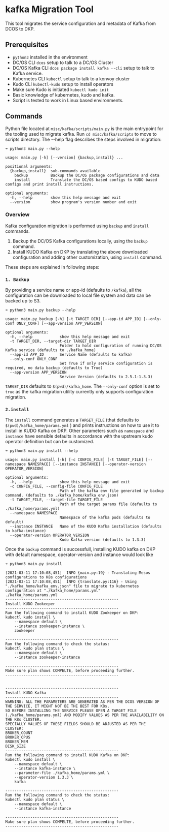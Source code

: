 # kafka Migration Tool

This tool migrates the service configuration and metadata of Kafka from DCOS to DKP.
## Prerequisites

- `python3` installed in the environment
- DC/OS CLI `dcos` setup to talk to a DC/OS Cluster
- DC/OS Kafka CLI `dcos package install kafka --cli` setup to talk to Kafka service.
- Kubernetes CLI `kubectl` setup to talk to a konvoy cluster
- Kudo CLI `kubectl-kudo` setup to install operators
- Make sure Kudo is initiated `kubectl kudo init`
- Basic knowledge of kubernetes, kudo and kafka.
- Script is tested to work in Linux based environments.


## Commands

Python file located at `misc/kafka/scripts/main.py` is the main entrypoint for the tooling used to migrate kafka. Run `cd misc/kafka/scripts` to move to scripts directory. The --help flag describes the steps involved in migration:

```
➜ python3 main.py --help

usage: main.py [-h] [--version] {backup,install} ...

positional arguments:
  {backup,install}  sub-commands available
    backup          Backup the DC/OS package configurations and data
    install         Translate the DC/OS based configs to KUDO based configs and print install instructions.

optional arguments:
  -h, --help        show this help message and exit
  --version         show program's version number and exit
``` 

### Overview 
Kafka configuration migration is performed using `backup` and `install` commands.

1. Backup the DC/OS Kafka configurations locally, using the `backup` command.
2. Install KUDO Kafka on DKP by translating the above downloaded configuration and adding other customization, using `install` command.

These steps are explained in following steps:

### `1. Backup`

By providing a service name or app-id (defaults to `/kafka`), all the configuration can be downloaded to local file system and data can be backed up to S3.

```
➜ python3 main.py backup --help

usage: main.py backup [-h] [-t TARGET_DIR] [--app-id APP_ID] [--only-conf ONLY_CONF] [--app-version APP_VERSION]

optional arguments:
  -h, --help            show this help message and exit
  -t TARGET_DIR, --target-dir TARGET_DIR
                        Folder to hold configuration of running DC/OS Kafka service (defaults to ./kafka_home)
  --app-id APP_ID       Service Name (defaults to kafka)
  --only-conf ONLY_CONF
                        Set True if only service configuration is required, no data backup (defaults to True)
  --app-version APP_VERSION
                        Service Version (defaults to 2.5.1-1.3.3)

```

`TARGET_DIR` defaults to `$(pwd)/kafka_home`. The `--only-conf` option is set to `true` as the kafka migration utility currently only supports configuration migration.


### `2.install`

The `install` command generates a `TARGET_FILE` (that defaults to `$(pwd)/kafka_home/params.yml` ) and prints instructions on how to use it to install in KUDO Kafka on DKP. Other parameters such as `namespace` and `instance` have sensible defaults in accordance with the upstream kudo operator definition but can be customized.

```
➜ python3 main.py install --help

usage: main.py install [-h] [-c CONFIG_FILE] [-t TARGET_FILE] [--namespace NAMESPACE] [--instance INSTANCE] [--operator-version OPERATOR_VERSION]

optional arguments:
  -h, --help            show this help message and exit
  -c CONFIG_FILE, --config-file CONFIG_FILE
                        Path of the kafka env file generated by backup command. (defaults to ./kafka_home/kafka_env.json)
  -t TARGET_FILE, --target-file TARGET_FILE
                        Path of the target params file (defaults to ./kafka_home/params.yml)
  --namespace NAMESPACE
                        Namespace of the kafka pods (defaults to default)
  --instance INSTANCE   Name of the KUDO Kafka installation (defaults to kafka-instance)
  --operator-version OPERATOR_VERSION
                        Kudo Kafka version (defaults to 1.3.3)
```

Once the `backup` command is successfull, installing KUDO kafka on DKP with default namespace, operator-version and instance would look like
```
➜ python3 main.py install

[2021-03-11 17:10:08,451]  INFO {main.py:19} - Translating Mesos configurations to K8s configurations
[2021-03-11 17:10:08,451]  INFO {translate.py:116} - Using "./kafka_home/kafka_env.json" file to migrate to kubernetes configuration at "./kafka_home/params.yml"
./kafka_home/params.yml
--------------------------------------------------
Install KUDO Zookeeper
--------------------------------------------------
Run the following command to install KUDO Zookeeper on DKP: 
kubectl kudo install \
    --namespace default \
    --instance zookeeper-instance \
    zookeeper

--------------------------------------------------
Run the following command to check the status: 
kubectl kudo plan status \
    --namespace default \
    --instance zookeeper-instance

--------------------------------------------------
Make sure plan shows COMPELTE, before proceeding further.
--------------------------------------------------


--------------------------------------------------
Install KUDO Kafka
--------------------------------------------------
WARNING: ALL THE PARAMETERS ARE GENERATED AS PER THE DCOS VERSION OF THE SERVICE, IT MIGHT NOT BE THE BEST FOR K8s.
SO BEFORE INSTALLING THE SERVICE PLEASE OPEN A TARGET FILE (./kafka_home/params.yml) AND MODIFY VALUES AS PER THE AVAILABILITY ON THE K8s CLUSTER.
SPECIALLY VALUES OF THESE FIELDS SHOULD BE ADJUSTED AS PER THE CLUSTER:
BROKER_COUNT
BROKER_CPUS
BROKER_MEM
DISK_SIZE
--------------------------------------------------
Run the following command to install KUDO Kafka on DKP: 
kubectl kudo install \
    --namespace default \
    --instance kafka-instance \
    --parameter-file ./kafka_home/params.yml \
    --operator-version 1.3.3 \
    kafka

--------------------------------------------------
Run the following command to check the status: 
kubectl kudo plan status \
    --namespace default \
    --instance kafka-instance

--------------------------------------------------
Make sure plan shows COMPELTE, before proceeding further.
--------------------------------------------------
```
